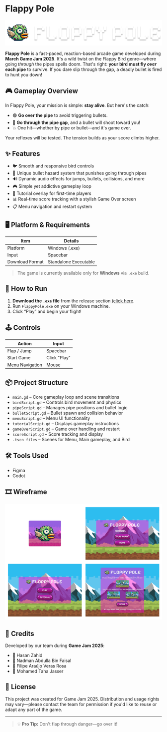 # Flappy Pole

![Flappy Pole Logo](flappypole/ReadmeStuff/FlappyLOGO.png)

**Flappy Pole** is a fast-paced, reaction-based arcade game developed during **March Game Jam 2025**. It's a wild twist on the Flappy Bird genre—where going *through* the pipes spells doom. That's right: **your bird must fly *over* each pipe** to survive. If you dare slip through the gap, a deadly bullet is fired to hunt you down!

## 🎮 Gameplay Overview

In Flappy Pole, your mission is simple: **stay alive**. But here's the catch:

- 🟢 **Go over the pipe** to avoid triggering bullets.
- 🔴 **Go through the pipe gap**, and a bullet will shoot toward you!
- 💥 One hit—whether by pipe or bullet—and it's game over.

Your reflexes will be tested. The tension builds as your score climbs higher.

## ✨ Features

- 🐦 Smooth and responsive bird controls
- 🔫 Unique bullet hazard system that punishes going through pipes
- 🔊 Dynamic audio effects for jumps, bullets, collisions, and more
- 🎮 Simple yet addictive gameplay loop
- 🧠 Tutorial overlay for first-time players
- 📊 Real-time score tracking with a stylish Game Over screen
- 📋 Menu navigation and restart system

## 🖥️ Platform & Requirements

| Item            | Details              |
|-----------------|----------------------|
| Platform        | Windows (.exe)       |
| Input           | Spacebar    |
| Download Format | Standalone Executable|

> The game is currently available only for **Windows** via `.exe` build.

## 🧪 How to Run

1. **Download the `.exe` file** from the release section [(click here](https://github.com/NadmanFaisal/Flappy-pole/edit/main/README.md).
2. Run `FlappyPole.exe` on your Windows machine.
3. Click “Play” and begin your flight!

## 🕹 Controls

| Action         | Input         |
|----------------|---------------|
| Flap / Jump    | Spacebar |
| Start Game     | Click "Play" |
| Menu Navigation| Mouse         |

## 📦 Project Structure

- `main.gd` – Core gameplay loop and scene transitions
- `birdScript.gd` – Controls bird movement and physics
- `pipeScript.gd` – Manages pipe positions and bullet logic
- `bulletScript.gd` – Bullet spawn and collision behavior
- `menuScript.gd` – Menu UI functionality
- `tutorialScript.gd` – Displays gameplay instructions
- `gameOverScript.gd` – Game over handling and restart
- `scoreScript.gd` – Score tracking and display
- `.tscn files` – Scenes for Menu, Main gameplay, and Bird

## 🛠️ Tools Used
- Figma
- Godot

## 🎞️ Wireframe
![Wireframe](flappypole/ReadmeStuff/Figma.png)

## 👥 Credits

Developed by our team during **Game Jam 2025**:

- 🧑 Hasan Zahid
- 🧑 Nadman Abdulla Bin Faisal
- 🧑 Filipe Araújo Veras Rosa
- 🧑 Mohamed Taha Jasser

## 📜 License

This project was created for Game Jam 2025. Distribution and usage rights may vary—please contact the team for permission if you'd like to reuse or adapt any part of the game.

---

> 💡 **Pro Tip:** Don't flap through danger—go over it!

